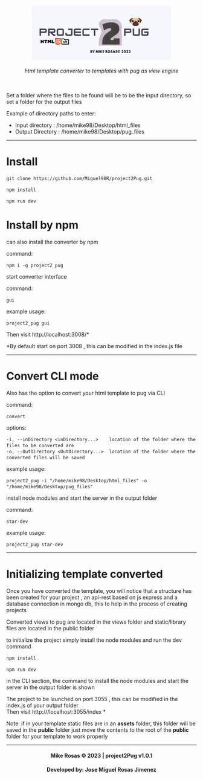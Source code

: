 <div align="center"><img  src="public/img/logo.png" /></div>
<br>
<div align="center"><em>html template converter to templates with pug as view engine </em></div>
<br>
<br>

Set a folder where the files to be found will be to be the input directory, so set a folder for the output files

Example of directory paths to enter:
- Input directory : /home/mike98/Desktop/html_files
- Output Directory : /home/mike98/Desktop/pug_files

---
# Install

```
git clone https://github.com/Miguel98R/project2Pug.git
```

```
npm install
```

```
npm run dev
```


# Install by npm

can also install the converter by npm

command:
```
npm i -g project2_pug
```
start converter interface

command:
```
gui
```
example usage:
```
project2_pug gui
```

Then visit http://localhost:3008/*

*By default start on port 3008 , this can be modified in the index.js file

---
# Convert CLI mode

Also has the option to convert your html template to pug via CLI


command:
```
convert
```
options:
```
-i, --inDirectory <inDirectory...>    location of the folder where the files to be converted are
-o, --OutDirectory <OutDirectory...>  location of the folder where the converted files will be saved
```

example usage:
```
project2_pug -i "/home/mike98/Desktop/html_files" -o "/home/mike98/Desktop/pug_files"
```

install node modules and start the server in the output folder

command:
```
star-dev
```
example usage:
```
project2_pug star-dev
```



---
# Initializing template converted

Once you have converted the template, you will notice that a structure has been created for your project ,
an api-rest based on js express and a database connection in mongo db, this to help in the process of creating projects

Converted views to pug are located in the views folder and static/library files are located in the public folder

to initialize the project simply install the node modules and run the dev command


```
npm install
```

```
npm run dev
```

in the CLI section, the command to install the node modules and start the server in the output folder is shown

The project to be launched on port 3055 , this can be modified in the index.js of your output folder  
Then visit  http:///localhost:3055/index *


Note: if in your template static files are in an **assets** folder, this folder will be saved in the **public** folder just move the contents to the root of the **public** folder for your template to work properly

---

<h4 align="center">Mike Rosas © 2023  | project2Pug v1.0.1</h4>
<h4 align="center">Developed by: Jose Miguel Rosas Jimenez</h4>


